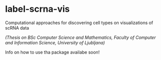 # label-scrna-vis

Computational approaches for discovering cell types on visualizations of scRNA data

*(Thesis on BSc Computer Science and Mathematics, Faculty of Computer and Information Science, University of Ljubljana)*

Info on how to use tha package availabe soon!